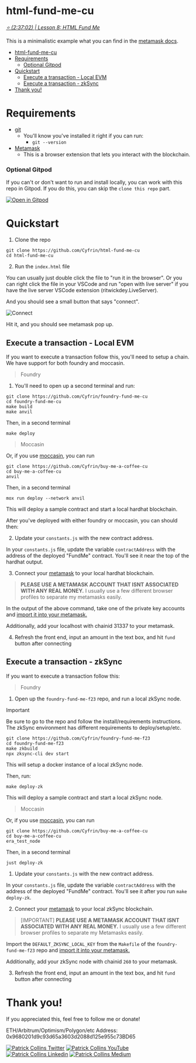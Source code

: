 # html-fund-me-cu

*[⭐️ (2:37:02) | Lesson 8: HTML Fund Me](https://www.youtube.com/watch?v=sas02qSFZ74&t=9422s)*

This is a minimalistic example what you can find in the [metamask docs](https://docs.metamask.io/guide/create-dapp.html#basic-action-part-1).

- [html-fund-me-cu](#html-fund-me-cu)
- [Requirements](#requirements)
    - [Optional Gitpod](#optional-gitpod)
- [Quickstart](#quickstart)
  - [Execute a transaction - Local EVM](#execute-a-transaction---local-evm)
  - [Execute a transaction - zkSync](#execute-a-transaction---zksync)
- [Thank you!](#thank-you)


# Requirements

- [git](https://git-scm.com/book/en/v2/Getting-Started-Installing-Git)
  - You'll know you've installed it right if you can run:
    - `git --version`
- [Metamask](https://metamask.io/)
  - This is a browser extension that lets you interact with the blockchain.

### Optional Gitpod

If you can't or don't want to run and install locally, you can work with this repo in Gitpod. If you do this, you can skip the `clone this repo` part.

[![Open in Gitpod](https://gitpod.io/button/open-in-gitpod.svg)](https://gitpod.io/#github.com/PatrickAlphaC/html-fund-me-cu)

# Quickstart 

1. Clone the repo

```
git clone https://github.com/Cyfrin/html-fund-me-cu
cd html-fund-me-cu
```

2. Run the `index.html` file

You can usually just double click the file to "run it in the browser". Or you can right click the file in your VSCode and run "open with live server" if you have the live server VSCode extension (ritwickdey.LiveServer).

And you should see a small button that says "connect".

![Connect](connect.png)

Hit it, and you should see metamask pop up.

## Execute a transaction - Local EVM

If you want to execute a transaction follow this, you'll need to setup a chain. We have support for both foundry and moccasin. 

> Foundry

1. You'll need to open up a second terminal and run:

```
git clone https://github.com/Cyfrin/foundry-fund-me-cu
cd foundry-fund-me-cu
make build
make anvil
```

Then, in a second terminal
```
make deploy
```

> Moccasin

Or, if you use [moccasin](https://github.com/Cyfrin/moccasin), you can run 
```
git clone https://github.com/Cyfrin/buy-me-a-coffee-cu
cd buy-me-a-coffee-cu
anvil
```

Then, in a second terminal
```
mox run deploy --network anvil
```

This will deploy a sample contract and start a local hardhat blockchain. 

After you've deployed with either foundry or moccasin, you can should then:

2. Update your `constants.js` with the new contract address.

In your `constants.js` file, update the variable `contractAddress` with the address of the deployed "FundMe" contract. You'll see it near the top of the hardhat output.

3. Connect your [metamask](https://metamask.io/) to your local hardhat blockchain.

> **PLEASE USE A METAMASK ACCOUNT THAT ISNT ASSOCIATED WITH ANY REAL MONEY.**
> I usually use a few different browser profiles to separate my metamasks easily.

In the output of the above command, take one of the private key accounts and [import it into your metamask.](https://metamask.zendesk.com/hc/en-us/articles/360015489331-How-to-import-an-Account)

Additionally, add your localhost with chainid 31337 to your metamask.

4. Refresh the front end, input an amount in the text box, and hit `fund` button after connecting

## Execute a transaction - zkSync

If you want to execute a transaction follow this:

> Foundry

1. Open up the `foundry-fund-me-f23` repo, and run a local zkSync node.

> [!IMPORTANT]  
> Be sure to go to the repo and follow the install/requirements instructions. The zkSync environment has different requirements to deploy/setup/etc.

```
git clone https://github.com/Cyfrin/foundry-fund-me-f23
cd foundry-fund-me-f23
make zkbuild
npx zksync-cli dev start
```

This will setup a docker instance of a local zkSync node. 

Then, run:
```
make deploy-zk
```

This will deploy a sample contract and start a local zkSync node.

> Moccasin

Or, if you use [moccasin](https://github.com/Cyfrin/moccasin), you can run 
```
git clone https://github.com/Cyfrin/buy-me-a-coffee-cu
cd buy-me-a-coffee-cu
era_test_node
```

Then, in a second terminal
```
just deploy-zk
```

1. Update your `constants.js` with the new contract address.

In your `constants.js` file, update the variable `contractAddress` with the address of the deployed "FundMe" contract. You'll see it after you run `make deploy-zk`.

2. Connect your [metamask](https://metamask.io/) to your local zkSync blockchain.

> [IMPORTANT] **PLEASE USE A METAMASK ACCOUNT THAT ISNT ASSOCIATED WITH ANY REAL MONEY.**
> I usually use a few different browser profiles to separate my Metamasks easily.

Import the `DEFAULT_ZKSYNC_LOCAL_KEY` from the `Makefile` of the `foundry-fund-me-f23` repo and [import it into your metamask.](https://metamask.zendesk.com/hc/en-us/articles/360015489331-How-to-import-an-Account)

Additionally, add your zkSync node with chainid `260` to your metamask.

3. Refresh the front end, input an amount in the text box, and hit `fund` button after connecting

# Thank you!

If you appreciated this, feel free to follow me or donate!

ETH/Arbitrum/Optimism/Polygon/etc Address: 0x9680201d9c93d65a3603d2088d125e955c73BD65

[![Patrick Collins Twitter](https://img.shields.io/badge/Twitter-1DA1F2?style=for-the-badge&logo=twitter&logoColor=white)](https://twitter.com/PatrickAlphaC)
[![Patrick Collins YouTube](https://img.shields.io/badge/YouTube-FF0000?style=for-the-badge&logo=youtube&logoColor=white)](https://www.youtube.com/channel/UCn-3f8tw_E1jZvhuHatROwA)
[![Patrick Collins Linkedin](https://img.shields.io/badge/LinkedIn-0077B5?style=for-the-badge&logo=linkedin&logoColor=white)](https://www.linkedin.com/in/patrickalphac/)
[![Patrick Collins Medium](https://img.shields.io/badge/Medium-000000?style=for-the-badge&logo=medium&logoColor=white)](https://medium.com/@patrick.collins_58673/)